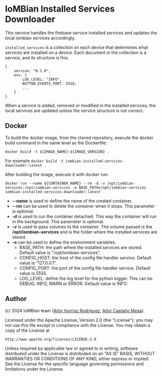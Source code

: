# IoMBian Installed Services Downloader

This service handles the firebase service installed services and updates the local iombian services accordingly.

`installed_services` is a collection on each device that determines what services are installed on a device.
Each document in the collection is a service, and its structure is this:
```
{
    version: "0.1.0",
    env: {
        LOG_LEVEL: "INFO",
        BUTTON_EVENTS_PORT: 5556,
        ...
    }
}
```

When a service is added, removed or modified in the installed services, the local services are updated unless the service structure is not correct.

## Docker
To build the docker image, from the cloned repository, execute the docker build command in the same level as the Dockerfile:

```
docker build -t ${IMAGE_NAME}:${IMAGE_VERSION} .
```

For example `docker build -t iombian-installed-services-downloader:latest .`

After building the image, execute it with docker run:

```
docker run --name ${CONTAINER_NAME} --rm -d -v /opt/iombian-services:/opt/iombian-services -e BASE_PATH=/opt/iombian-services iombian-installed-services-downloader:latest
```

- **--name** is used to define the name of the created container.
- **--rm** can be used to delete the container when it stops. This parameter is optional.
- **-d** is used to run the container detached. This way the container will run in the background. This parameter is optional.
- **-v** is used to pass volumes to the container.
The volume passed is the **/opt/iombian-services** and is the folder where the installed services are stored.
- **-e** can be used to define the environment variables:
    - BASE_PATH: the path where the installed services are stored.
    Default value is "/opt/iombian-services".
    - CONFIG_HOST: the host of the config file handler service.
    Default value is "127.0.0.1".
    - CONFIG_PORT: the port of the config file handler service.
    Default value is 5555.
    - LOG_LEVEL: define the log level for the python logger.
    This can be DEBUG, INFO, WARN or ERROR.
    Default value is INFO.

## Author
(c) 2024 IoMBian team ([Aitor Iturrioz Rodríguez](https://github.com/bodiroga), [Aitor Castaño Mesa](https://github.com/aitorcas23)).

Licensed under the Apache License, Version 2.0 (the "License");
you may not use this file except in compliance with the License.
You may obtain a copy of the License at

    http://www.apache.org/licenses/LICENSE-2.0

Unless required by applicable law or agreed to in writing, software
distributed under the License is distributed on an "AS IS" BASIS,
WITHOUT WARRANTIES OR CONDITIONS OF ANY KIND, either express or implied.
See the License for the specific language governing permissions and
limitations under the License.

